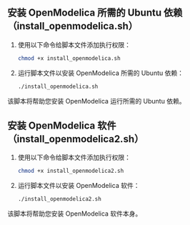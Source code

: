 ## 安装 OpenModelica 所需的 Ubuntu 依赖（install_openmodelica.sh）

1. 使用以下命令给脚本文件添加执行权限：

   ```bash
   chmod +x install_openmodelica.sh
   ```

2. 运行脚本文件以安装 OpenModelica 所需的 Ubuntu 依赖：

   ```bash
   ./install_openmodelica.sh
   ```

该脚本将帮助您安装 OpenModelica 运行所需的 Ubuntu 依赖。

## 安装 OpenModelica 软件（install_openmodelica2.sh）

1. 使用以下命令给脚本文件添加执行权限：

   ```bash
   chmod +x install_openmodelica2.sh
   ```

2. 运行脚本文件以安装 OpenModelica 软件：

   ```bash
   ./install_openmodelica2.sh
   ```

该脚本将帮助您安装 OpenModelica 软件本身。